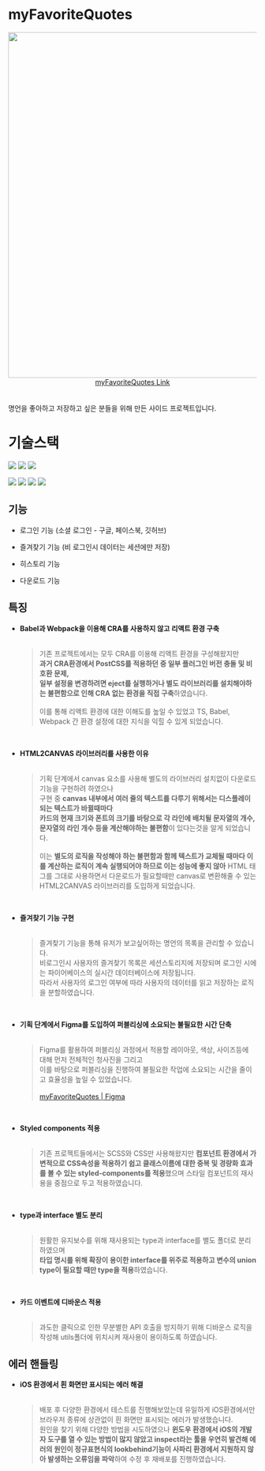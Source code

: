 # myFavoriteQuotes

<div align="center"><img width=700 src="https://user-images.githubusercontent.com/72868495/192459761-80ee064b-828d-488c-a3b4-4a1dcc9df166.png"></div>

<div align=center><a href="https://myfavoritequotes.netlify.app">myFavoriteQuotes Link</a></div><br>
<br>
명언을 좋아하고 저장하고 싶은 분들을 위해 만든 사이드 프로젝트입니다.

# 기술스택

<img src="https://img.shields.io/badge/React-20232A?style=for-the-badge&logo=react&logoColor=61DAFB" /> <img src="https://img.shields.io/badge/TypeScript-3178C6?style=for-the-badge&logo=TypeScript&logoColor=white" /> <img src="https://img.shields.io/badge/styled--components-DB7093?style=for-the-badge&logo=styled-components&logoColor=white" />

<img src="https://img.shields.io/badge/webpack-%238DD6F9.svg?style=for-the-badge&logo=webpack&logoColor=black" /> <img src="https://img.shields.io/badge/Babel-F9DC3e?style=for-the-badge&logo=babel&logoColor=black" /> <img src="https://img.shields.io/badge/Firebase-039BE5?style=for-the-badge&logo=Firebase&logoColor=white" /> <img src="https://img.shields.io/badge/figma-%23F24E1E.svg?style=for-the-badge&logo=figma&logoColor=white" />

## 기능

- 로그인 기능 (소셜 로그인 - 구글, 페이스북, 깃허브)

- 즐겨찾기 기능 (비 로그인시 데이터는 세션에만 저장)

- 히스토리 기능

- 다운로드 기능

## 특징

- **Babel과 Webpack을 이용해 CRA를 사용하지 않고 리액트 환경 구축**<br><br>
  > 기존 프로젝트에서는 모두 CRA를 이용해 리액트 환경을 구성해왔지만<br>
  > **과거 CRA환경에서 PostCSS를 적용하던 중 일부 플러그인 버전 충돌 및 비호환 문제,**<br>
  > **일부 설정을 변경하려면 eject를 실행하거나 별도 라이브러리를 설치해야하는 불편함으로 인해 CRA 없는 환경을 직접 구축**하였습니다.<br><br>
  > 이를 통해 리액트 환경에 대한 이해도를 높일 수 있었고 TS, Babel, Webpack 간 환경 설정에 대한 지식을 익힐 수 있게 되었습니다.

<br>

- **HTML2CANVAS 라이브러리를 사용한 이유**<br><br>
    > 기획 단계에서 canvas 요소를 사용해 별도의 라이브러리 설치없이 다운로드 기능을 구현하려 하였으나<br>
구현 중 **canvas 내부에서 여러 줄의 텍스트를 다루기 위해서는 디스플레이 되는 텍스트가 바뀔때마다**<br>
**카드의 현재 크기와 폰트의 크기를 바탕으로 각 라인에 배치될 문자열의 개수, 문자열의 라인 개수 등을 계산해야하는 불편함**이 있다는것을 알게 되었습니다.<br><br>
이는 **별도의 로직을 작성해야 하는 불편함과 함께 텍스트가 교체될 때마다 이를 계산하는 로직이 계속 실행되어야 하므로 이는 성능에 좋지 않아** HTML 태그를 그대로 사용하면서 다운로드가 필요할때만 canvas로 변환해줄 수 있는 HTML2CANVAS 라이브러리를 도입하게 되었습니다.

<br>

- **즐겨찾기 기능 구현**<br><br>
    > 즐겨찾기 기능을 통해 유저가 보고싶어하는 명언의 목록을 관리할 수 있습니다.<br>
비로그인시 사용자의 즐겨찾기 목록은 세션스토리지에 저장되며 로그인 시에는 파이어베이스의 실시간 데이터베이스에 저장됩니다.<br>
따라서 사용자의 로그인 여부에 따라 사용자의 데이터를 읽고 저장하는 로직을 분할하였습니다.<br>

<br>

- **기획 단계에서 Figma를 도입하여 퍼블리싱에 소요되는 불필요한 시간 단축**<br><br>
    > Figma를 활용하여 퍼블리싱 과정에서 적용할 레이아웃, 색상, 사이즈등에 대해 먼저 전체적인 청사진을 그리고<br>
이를 바탕으로 퍼블리싱을 진행하여 불필요한 작업에 소요되는 시간을 줄이고 효율성을 높일 수 있었습니다.<br><br>
    > [myFavoriteQuotes | Figma](https://www.figma.com/file/kY7HhZebiHr6R8bv6P7gwG/myfavquotes?node-id=0%3A1)

<br>

- **Styled components 적용**<br><br>
    > 기존 프로젝트들에서는 SCSS와 CSS만 사용해왔지만 **컴포넌트 환경에서 가변적으로 CSS속성을 적용하기 쉽고 클래스이름에 대한 중복 및 경량화 효과를 볼 수 있는 styled-components를 적용**했으며 스타일 컴포넌트의 재사용을 중점으로 두고 적용하였습니다.

<br>

- **type과 interface 별도 분리**<br><br>
    > 원활한 유지보수를 위해 재사용되는 type과 interface를 별도 폴더로 분리하였으며<br>
**타입 명시를 위해 확장이 용이한 interface를 위주로 적용하고 변수의 union type이 필요할 때만 type을 적용**하였습니다.

<br>

- **카드 이벤트에 디바운스 적용**<br><br>
    > 과도한 클릭으로 인한 무분별한 API 호출을 방지하기 위해 디바운스 로직을 작성해 utils폴더에 위치시켜 재사용이 용이하도록 하였습니다.

## 에러 핸들링

- **iOS 환경에서 흰 화면만 표시되는 에러 해결**<br><br>
    > 배포 후 다양한 환경에서 테스트를 진행해보았는데 유일하게 iOS환경에서만 브라우저 종류에 상관없이 흰 화면만 표시되는 에러가 발생했습니다.<br>
    > 원인을 찾기 위해 다양한 방법을 시도하였으나 **윈도우 환경에서 iOS의 개발자 도구를 열 수 있는 방법이 많지 않았고 inspect라는 툴을 우연히 발견해 에러의 원인이 정규표현식의 lookbehind기능이 사파리 환경에서 지원하지 않아 발생하는 오류임을 파악**하여 수정 후 재배포를 진행하였습니다.